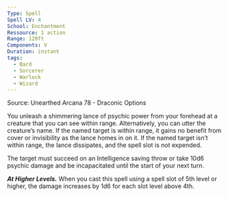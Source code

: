 ```yaml
---
Type: Spell
Spell LV: 4
School: Enchantment
Ressource: 1 action
Range: 120ft
Components: V
Duration: instant
tags:
  - Bard
  - Sorcerer
  - Warlock
  - Wizard
---
```

Source: Unearthed Arcana 78 - Draconic Options

You unleash a shimmering lance of psychic power from your forehead at a creature that you can see within range. Alternatively, you can utter the creature’s name. If the named target is within range, it gains no benefit from cover or invisibility as the lance homes in on it. If the named target isn’t within range, the lance dissipates, and the spell slot is not expended.

The target must succeed on an Intelligence saving throw or take 10d6 psychic damage and be incapacitated until the start of your next turn.

**_At Higher Levels._** When you cast this spell using a spell slot of 5th level or higher, the damage increases by 1d6 for each slot level above 4th.